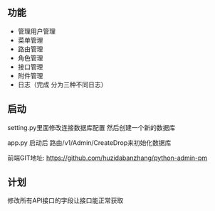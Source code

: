 ## 功能

* 管理用户管理
* 菜单管理
* 路由管理
* 角色管理
* 接口管理
* 附件管理
* 日志（完成 分为三种不同日志）

## 启动
  setting.py里面修改连接数据库配置
  然后创建一个新的数据库
  
  app.py 启动后 路由/v1/Admin/CreateDrop来初始化数据库 
  
  前端GIT地址: https://github.com/huzidabanzhang/python-admin-pm

## 计划
   修改所有API接口的字段让接口能正常获取
